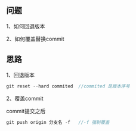 ## 问题

1、如何回退版本

2、如何覆盖替换commit

## 思路
1、回退版本 

````C
git reset --hard commited  //commited 是版本序号
````

2、覆盖commit

commit提交之后

````C
git push origin 分支名 -f   //-f 强制覆盖 
````